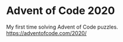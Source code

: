 # Advent of Code 2020

My first time solving Advent of Code puzzles.
<https://adventofcode.com/2020/>
